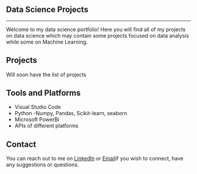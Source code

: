 ## Data Science Projects
---
Welcome to my data science portfolio! Here you will find all of my projects on data science which may contain some projects focused on data analysis while some on Machine Learning.

## Projects
Will soon have the list of projects

## Tools and Platforms
* Visual Studio Code
* Python
  -Numpy, Pandas, Scikit-learn, seaborn
* Microsoft PowerBi
* APIs of different platforms

## Contact
You can reach out to me on [LinkedIn](https://www.linkedin.com/in/dsjaiminpatel/) or [Email](mailto:jaiminmp2003@gmail.com)if you wish to connect, have any suggestions or questions.
